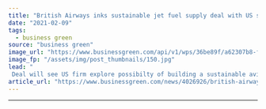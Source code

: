 ```yaml
---
title: "British Airways inks sustainable jet fuel supply deal with US start up LanzaJet"
date: "2021-02-09"
tags: 
  - business green
source: "business green"
image_url: "https://www.businessgreen.com/api/v1/wps/36be89f/a62307b8-ff5d-4a06-aba7-cd782165fed2/4/britishairways-216861108612376-1-185x114.jpg"
image_fp: "/assets/img/post_thumbnails/150.jpg"
lead: "
 Deal will see US firm explore possibilty of building a sustainable aviation fuel production facility for British Airways in the UK  ..."
article_url: "https://www.businessgreen.com/news/4026926/british-airways-inks-sustainable-jet-fuel-supply-deal-us-start-lanzajet"
---
```


---
